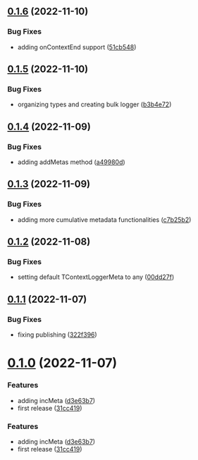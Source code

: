 ## [0.1.6](https://github.com/maxmilhas/winston-context-logger/compare/v0.1.5...v0.1.6) (2022-11-10)


### Bug Fixes

* adding onContextEnd support ([51cb548](https://github.com/maxmilhas/winston-context-logger/commit/51cb548d98f987335a1692a7ebe9c11906202577))

## [0.1.5](https://github.com/maxmilhas/winston-context-logger/compare/v0.1.4...v0.1.5) (2022-11-10)


### Bug Fixes

* organizing types and creating bulk logger ([b3b4e72](https://github.com/maxmilhas/winston-context-logger/commit/b3b4e72d7465878bff12ff9b713da6944a09a61a))

## [0.1.4](https://github.com/maxmilhas/winston-context-logger/compare/v0.1.3...v0.1.4) (2022-11-09)


### Bug Fixes

* adding addMetas method ([a49980d](https://github.com/maxmilhas/winston-context-logger/commit/a49980d0779d51dd49523ad43491621f229ed25a))

## [0.1.3](https://github.com/maxmilhas/winston-context-logger/compare/v0.1.2...v0.1.3) (2022-11-09)


### Bug Fixes

* adding more cumulative metadata functionalities ([c7b25b2](https://github.com/maxmilhas/winston-context-logger/commit/c7b25b2c15f7442461def4ddced4fc699c7c222c))

## [0.1.2](https://github.com/maxmilhas/winston-context-logger/compare/v0.1.1...v0.1.2) (2022-11-08)


### Bug Fixes

* setting default TContextLoggerMeta to any ([00dd27f](https://github.com/maxmilhas/winston-context-logger/commit/00dd27f3c01986371985e196cad553c97c8ff522))

## [0.1.1](https://github.com/maxmilhas/winston-context-logger/compare/v0.1.0...v0.1.1) (2022-11-07)


### Bug Fixes

* fixing publishing ([322f396](https://github.com/maxmilhas/winston-context-logger/commit/322f3968d73cb09858616e90ff881facb72f4d3c))

# [0.1.0](https://github.com/maxmilhas/winston-context-logger/compare/v0.0.0...v0.1.0) (2022-11-07)


### Features

* adding incMeta ([d3e63b7](https://github.com/maxmilhas/winston-context-logger/commit/d3e63b7bf3a3da5773610c77b60487effc5648b0))
* first release ([31cc419](https://github.com/maxmilhas/winston-context-logger/commit/31cc41915768dea840ebca8ecfc6b74ad6a33891))

### Features

* adding incMeta ([d3e63b7](https://github.com/maxmilhas/winston-context-logger/commit/d3e63b7bf3a3da5773610c77b60487effc5648b0))
* first release ([31cc419](https://github.com/maxmilhas/winston-context-logger/commit/31cc41915768dea840ebca8ecfc6b74ad6a33891))
